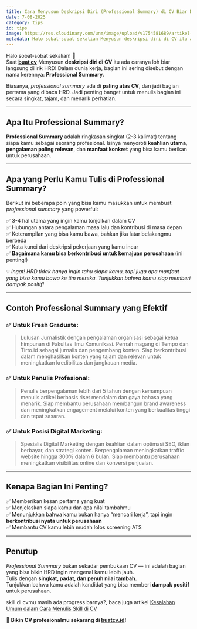 ```yaml
---
title: Cara Menyusun Deskripsi Diri (Professional Summary) di CV Biar Dilirik HRD
date: 7-08-2025
category: tips
id: tips
image: https://res.cloudinary.com/unm/image/upload/v1754581689/artikel-buat-cv/Mask_group_1_ahet4k.png
metadata: Halo sobat-sobat sekalian Menyusun deskripsi diri di CV itu ada caranya loh biar langsung dilirik HRD! Dalam dunia kerja, bagian ini sering disebut dengan nama kerennya Professional Summary.
---
```


Halo sobat-sobat sekalian! 🌟  
Saat **[buat cv](https://buatcv.id)** Menyusun **deskripsi diri di CV** itu ada caranya loh biar langsung dilirik HRD! Dalam dunia kerja, bagian ini sering disebut dengan nama kerennya: **Professional Summary**.

Biasanya, _professional summary_ ada di **paling atas CV**, dan jadi bagian pertama yang dibaca HRD. Jadi penting banget untuk menulis bagian ini secara singkat, tajam, dan menarik perhatian.

---

## Apa Itu Professional Summary?

**Professional Summary** adalah ringkasan singkat (2-3 kalimat) tentang siapa kamu sebagai seorang profesional. Isinya menyoroti **keahlian utama**, **pengalaman paling relevan**, dan **manfaat konkret** yang bisa kamu berikan untuk perusahaan.

---

## Apa yang Perlu Kamu Tulis di Professional Summary?

Berikut ini beberapa poin yang bisa kamu masukkan untuk membuat _professional summary_ yang powerful:

✅ 3-4 hal utama yang ingin kamu tonjolkan dalam CV  
✅ Hubungan antara pengalaman masa lalu dan kontribusi di masa depan  
✅ Keterampilan yang bisa kamu bawa, bahkan jika latar belakangmu berbeda  
✅ Kata kunci dari deskripsi pekerjaan yang kamu incar  
✅ **Bagaimana kamu bisa berkontribusi untuk kemajuan perusahaan** (ini penting!)

💡 _Ingat! HRD tidak hanya ingin tahu siapa kamu, tapi juga apa manfaat yang bisa kamu bawa ke tim mereka. Tunjukkan bahwa kamu siap memberi dampak positif!_

---

## Contoh Professional Summary yang Efektif

### ✅ Untuk Fresh Graduate:

> Lulusan Jurnalistik dengan pengalaman organisasi sebagai ketua himpunan di Fakultas Ilmu Komunikasi. Pernah magang di Tempo dan Tirto.id sebagai jurnalis dan pengembang konten. Siap berkontribusi dalam menghasilkan konten yang tajam dan relevan untuk meningkatkan kredibilitas dan jangkauan media.

### ✅ Untuk Penulis Profesional:

> Penulis berpengalaman lebih dari 5 tahun dengan kemampuan menulis artikel berbasis riset mendalam dan gaya bahasa yang menarik. Siap membantu perusahaan membangun brand awareness dan meningkatkan engagement melalui konten yang berkualitas tinggi dan tepat sasaran.

### ✅ Untuk Posisi Digital Marketing:

> Spesialis Digital Marketing dengan keahlian dalam optimasi SEO, iklan berbayar, dan strategi konten. Berpengalaman meningkatkan traffic website hingga 300% dalam 6 bulan. Siap membantu perusahaan meningkatkan visibilitas online dan konversi penjualan.

---

## Kenapa Bagian Ini Penting?

✅ Memberikan kesan pertama yang kuat  
✅ Menjelaskan siapa kamu dan apa nilai tambahmu  
✅ Menunjukkan bahwa kamu bukan hanya “mencari kerja”, tapi ingin **berkontribusi nyata untuk perusahaan**  
✅ Membantu CV kamu lebih mudah lolos screening ATS

---

## Penutup

_Professional Summary_ bukan sekadar pembukaan CV — ini adalah bagian yang bisa bikin HRD ingin mengenal kamu lebih jauh.  
Tulis dengan **singkat, padat, dan penuh nilai tambah.**  
Tunjukkan bahwa kamu adalah kandidat yang bisa memberi **dampak positif** untuk perusahaan.

skill di cvmu masih ada progress barnya?, baca juga artikel [Kesalahan Umum dalam Cara Menulis Skill di CV](https://buatcv.id/kesalahan-umum-dalam-cara-menulis-skill-di-cv)

🎯 **Bikin CV profesionalmu sekarang di [buatcv.id](https://buatcv.id)!**
